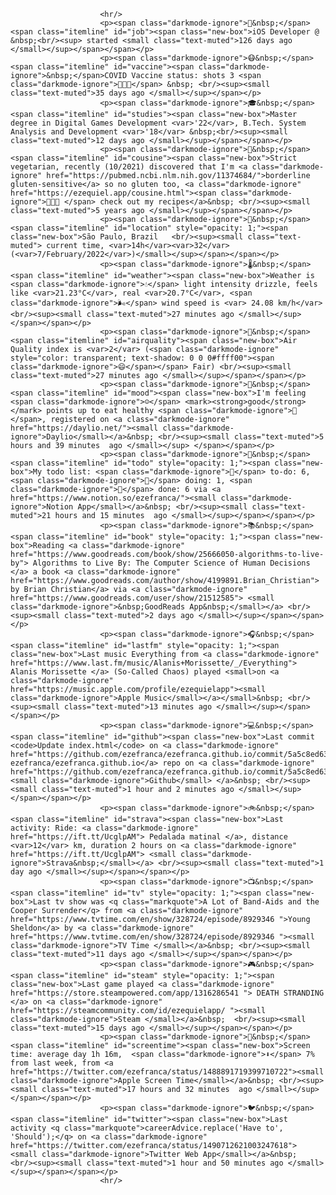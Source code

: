 
						<hr/>
						<p><span class="darkmode-ignore">💼&nbsp;</span><span class="itemline" id="job"><span class="new-box">iOS Developer @  &nbsp;<br/><sup> started <small class="text-muted">126 days ago </small></sup></span></span></p>
						<p><span class="darkmode-ignore">😷&nbsp;</span><span class="itemline" id="vaccine"><span class="darkmode-ignore">&nbsp;</span>COVID Vaccine status: shots 3 <span class="darkmode-ignore">💉💉💉</span> &nbsp; <br/><sup><small class="text-muted">35 days ago </small></sup></span></p>
						<p><span class="darkmode-ignore">🎓&nbsp;</span><span class="itemline" id="studies"><span class="new-box">Master degree in Digital Games Development <var>'22</var>, B.Tech. System Analysis and Development <var>'18</var> &nbsp;<br/><sup><small class="text-muted">12 days ago </small></sup></span></span></p>
						<p><span class="darkmode-ignore">🌱&nbsp;</span><span class="itemline" id="cousine"><span class="new-box">Strict vegetarian, recently (10/2021) discovered that I'm <a class="darkmode-ignore" href="https://pubmed.ncbi.nlm.nih.gov/11374684/">borderline gluten-sensitive</a> so no gluten too, <a class="darkmode-ignore" href="https://ezequiel.app/cousine.html"><span class="darkmode-ignore">👨🏻‍🍳 </span> check out my recipes</a>&nbsp; <br/><sup><small class="text-muted">5 years ago </small></sup></span></span></p>
						<p><span class="darkmode-ignore">📍&nbsp;</span><span class="itemline" id="location" style="opacity: 1;"><span class="new-box">São Paulo, Brazil   <br/><sup><small class="text-muted"> current time, <var>14h</var><var>32</var> (<var>7/February/2022</var>)</small></sup></span></span></p>
						<p><span class="darkmode-ignore">🌡&nbsp;</span><span class="itemline" id="weather"><span class="new-box">Weather is <span class="darkmode-ignore">💧</span> light intensity drizzle, feels like <var>21.23°C</var>, real <var>20.7°C</var>, <span class="darkmode-ignore">🌬</span> wind speed is <var> 24.08 km/h</var> <br/><sup><small class="text-muted">27 minutes ago </small></sup></span></span></p>
						<p><span class="darkmode-ignore">💨&nbsp;</span><span class="itemline" id="airquality"><span class="new-box">Air Quality index is <var>2</var> (<span class="darkmode-ignore" style="color: transparent; text-shadow: 0 0 0#ffff00"><span class="darkmode-ignore">😄</span></span> Fair) <br/><sup><small class="text-muted">27 minutes ago </small></sup></span></span></p>
						<p><span class="darkmode-ignore">🧠&nbsp;</span><span class="itemline" id="mood"><span class="new-box">I'm feeling <span class="darkmode-ignore">☺️</span> <mark><strong>good</strong></mark> points up to eat healthy <span class="darkmode-ignore">🥗</span>, registered on <a class="darkmode-ignore" href="https://daylio.net/"><small class="darkmode-ignore">Daylio</small></a>&nbsp; <br/><sup><small class="text-muted">5 hours and 39 minutes  ago </small></sup> </span></span></p>
						<p><span class="darkmode-ignore">📝&nbsp;</span><span class="itemline" id="todo" style="opacity: 1;"><span class="new-box">My todo list: <span class="darkmode-ignore">📕</span> to-do: 6, <span class="darkmode-ignore">📒</span> doing: 1, <span class="darkmode-ignore">📗</span> done: 6 via <a href="https://www.notion.so/ezefranca/"><small class="darkmode-ignore">Notion App</small></a>&nbsp; <br/><sup><small class="text-muted">21 hours and 15 minutes  ago </small></sup></span></span></p>
						<p><span class="darkmode-ignore">📚&nbsp;</span><span class="itemline" id="book" style="opacity: 1;"><span class="new-box">Reading <a class="darkmode-ignore" href="https://www.goodreads.com/book/show/25666050-algorithms-to-live-by"> Algorithms to Live By: The Computer Science of Human Decisions </a> a book <a class="darkmode-ignore" href="https://www.goodreads.com/author/show/4199891.Brian_Christian"> by Brian Christian</a> via <a class="darkmode-ignore" href="https://www.goodreads.com/user/show/21512585"> <small class="darkmode-ignore">&nbsp;GoodReads App&nbsp;</small></a> <br/><sup><small class="text-muted">2 days ago </small></sup></span></span></p>
						<p><span class="darkmode-ignore">🎧&nbsp;</span><span class="itemline" id="lastfm" style="opacity: 1;"><span class="new-box">Last music Everything from <a class="darkmode-ignore" href="https://www.last.fm/music/Alanis+Morissette/_/Everything"> Alanis Morissette </a> (So-Called Chaos) played <small>on <a class="darkmode-ignore" href="https://music.apple.com/profile/ezequielapp"><small class="darkmode-ignore">Apple Music</small></a></small>&nbsp; <br/><sup><small class="text-muted">13 minutes ago </small></sup></span></span></p>
						<p><span class="darkmode-ignore">💻&nbsp;</span><span class="itemline" id="github"><span class="new-box">Last commit <code>Update index.html</code> on <a class="darkmode-ignore" href="https://github.com/ezefranca/ezefranca.github.io/commit/5a5c8ed6340ec46776dbb3875129c48232d6e422"> ezefranca/ezefranca.github.io</a> repo on <a class="darkmode-ignore" href="https://github.com/ezefranca/ezefranca.github.io/commit/5a5c8ed6340ec46776dbb3875129c48232d6e422"> <small class="darkmode-ignore">Github</small> </a>&nbsp; <br/><sup><small class="text-muted">1 hour and 2 minutes ago </small></sup></span></span></p>
						<p><span class="darkmode-ignore">🚲&nbsp;</span><span class="itemline" id="strava"><span class="new-box">Last activity: Ride: <a class="darkmode-ignore" href="https://ift.tt/UcglpAM"> Pedalada matinal </a>, distance <var>12</var> km, duration 2 hours on <a class="darkmode-ignore" href="https://ift.tt/UcglpAM"> <small class="darkmode-ignore">Strava&nbsp;</small></a> <br/><sup><small class="text-muted">1 day ago </small></sup></span></span></p>
						<p><span class="darkmode-ignore">📺&nbsp;</span><span class="itemline" id="tv" style="opacity: 1;"><span class="new-box">Last tv show was <q class="markquote">A Lot of Band-Aids and the Cooper Surrender</q> from <a class="darkmode-ignore" href="https://www.tvtime.com/en/show/328724/episode/8929346 ">Young Sheldon</a> by <a class="darkmode-ignore" href="https://www.tvtime.com/en/show/328724/episode/8929346 "><small class="darkmode-ignore">TV Time </small></a>&nbsp; <br/><sup><small class="text-muted">11 days ago </small></sup></span></span></p>
						<p><span class="darkmode-ignore">🎮&nbsp;</span><span class="itemline" id="steam" style="opacity: 1;"><span class="new-box">Last game played <a class="darkmode-ignore" href="https://store.steampowered.com/app/1316286541 "> DEATH STRANDING </a> on <a class="darkmode-ignore" href="https://steamcommunity.com/id/ezequielapp/ "><small class="darkmode-ignore">Steam </small></a>&nbsp;  <br/><sup><small class="text-muted">15 days ago </small></sup></span></span></p>
						<p><span class="darkmode-ignore">📱&nbsp;</span><span class="itemline" id="screentime"><span class="new-box">Screen time: average day 1h 16m,  <span class="darkmode-ignore">⬇️</span> 7% from last week, from <a href="https://twitter.com/ezefranca/status/1488891719399710722"><small class="darkmode-ignore">Apple Screen Time</small></a>&nbsp; <br/><sup><small class="text-muted">17 hours and 32 minutes  ago </small></sup></span></span></p>
						<p><span class="darkmode-ignore">🐦&nbsp;</span><span class="itemline" id="twitter"><span class="new-box">Last activity <q class="markquote">careerAdvice.replace('Have to', 'Should');</q> on <a class="darkmode-ignore" href="https://twitter.com/ezefranca/status/1490712621003247618"> <small class="darkmode-ignore">Twitter Web App</small></a>&nbsp;   <br/><sup><small class="text-muted">1 hour and 50 minutes ago </small></sup></span></span></p>
						<hr/>
					